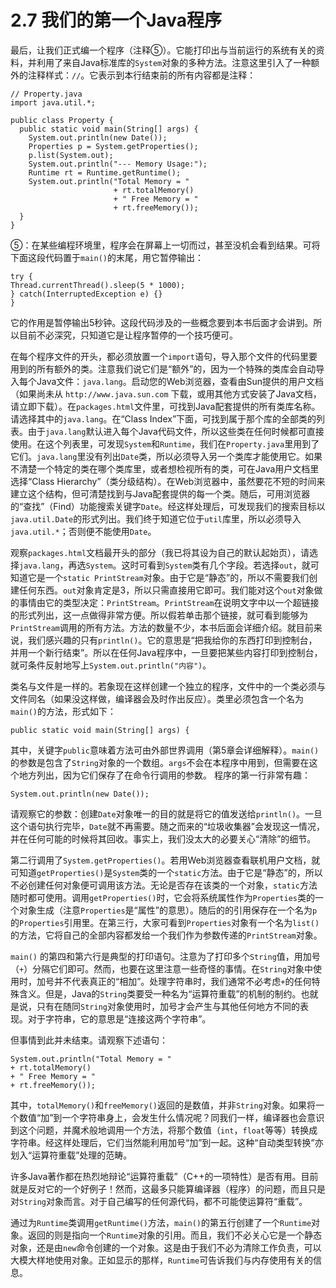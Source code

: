 # 2.7 我们的第一个Java程序


最后，让我们正式编一个程序（注释⑤）。它能打印出与当前运行的系统有关的资料，并利用了来自Java标准库的`System`对象的多种方法。注意这里引入了一种额外的注释样式：`//`。它表示到本行结束前的所有内容都是注释：

```
// Property.java
import java.util.*;

public class Property {
  public static void main(String[] args) {
    System.out.println(new Date());
    Properties p = System.getProperties();
    p.list(System.out);
    System.out.println("--- Memory Usage:");
    Runtime rt = Runtime.getRuntime();
    System.out.println("Total Memory = "
                       + rt.totalMemory()
                       + " Free Memory = "
                       + rt.freeMemory());
  }
}
```

⑤：在某些编程环境里，程序会在屏幕上一切而过，甚至没机会看到结果。可将下面这段代码置于`main()`的末尾，用它暂停输出：

```
try {
Thread.currentThread().sleep(5 * 1000);
} catch(InterruptedException e) {}
}
```

它的作用是暂停输出5秒钟。这段代码涉及的一些概念要到本书后面才会讲到。所以目前不必深究，只知道它是让程序暂停的一个技巧便可。


在每个程序文件的开头，都必须放置一个`import`语句，导入那个文件的代码里要用到的所有额外的类。注意我们说它们是“额外”的，因为一个特殊的类库会自动导入每个Java文件：`java.lang`。启动您的Web浏览器，查看由Sun提供的用户文档（如果尚未从 `http://www.java.sun.com` 下载，或用其他方式安装了Java文档，请立即下载）。在`packages.html`文件里，可找到Java配套提供的所有类库名称。请选择其中的`java.lang`。在“Class Index”下面，可找到属于那个库的全部类的列表。由于`java.lang`默认进入每个Java代码文件，所以这些类在任何时候都可直接使用。在这个列表里，可发现`System`和`Runtime`，我们在`Property.java`里用到了它们。`java.lang`里没有列出`Date`类，所以必须导入另一个类库才能使用它。如果不清楚一个特定的类在哪个类库里，或者想检视所有的类，可在Java用户文档里选择“Class Hierarchy”（类分级结构）。在Web浏览器中，虽然要花不短的时间来建立这个结构，但可清楚找到与Java配套提供的每一个类。随后，可用浏览器的“查找”（Find）功能搜索关键字`Date`。经这样处理后，可发现我们的搜索目标以`java.util.Date`的形式列出。我们终于知道它位于`util`库里，所以必须导入 `java.util.*`；否则便不能使用`Date`。

观察`packages.html`文档最开头的部分（我已将其设为自己的默认起始页），请选择`java.lang`，再选`System`。这时可看到`System`类有几个字段。若选择`out`，就可知道它是一个`static PrintStream`对象。由于它是“静态”的，所以不需要我们创建任何东西。`out`对象肯定是3，所以只需直接用它即可。我们能对这个`out`对象做的事情由它的类型决定：`PrintStream`。`PrintStream`在说明文字中以一个超链接的形式列出，这一点做得非常方便。所以假若单击那个链接，就可看到能够为`PrintStream`调用的所有方法。方法的数量不少，本书后面会详细介绍。就目前来说，我们感兴趣的只有`println()`。它的意思是“把我给你的东西打印到控制台，并用一个新行结束”。所以在任何Java程序中，一旦要把某些内容打印到控制台，就可条件反射地写上`System.out.println("内容")`。

类名与文件是一样的。若象现在这样创建一个独立的程序，文件中的一个类必须与文件同名（如果没这样做，编译器会及时作出反应）。类里必须包含一个名为`main()`的方法，形式如下：

```
public static void main(String[] args) {
```

其中，关键字`public`意味着方法可由外部世界调用（第5章会详细解释）。`main()`的参数是包含了`String`对象的一个数组。`args`不会在本程序中用到，但需要在这个地方列出，因为它们保存了在命令行调用的参数。
程序的第一行非常有趣：

```
System.out.println(new Date());
```

请观察它的参数：创建`Date`对象唯一的目的就是将它的值发送给`println()`。一旦这个语句执行完毕，`Date`就不再需要。随之而来的“垃圾收集器”会发现这一情况，并在任何可能的时候将其回收。事实上，我们没太大的必要关心“清除”的细节。

第二行调用了`System.getProperties()`。若用Web浏览器查看联机用户文档，就可知道`getProperties()`是`System`类的一个`static`方法。由于它是“静态”的，所以不必创建任何对象便可调用该方法。无论是否存在该类的一个对象，`static`方法随时都可使用。调用`getProperties()`时，它会将系统属性作为`Properties`类的一个对象生成（注意`Properties`是“属性”的意思）。随后的的引用保存在一个名为`p`的`Properties`引用里。在第三行，大家可看到`Properties`对象有一个名为`list()`的方法，它将自己的全部内容都发给一个我们作为参数传递的`PrintStream`对象。

`main()` 的第四和第六行是典型的打印语句。注意为了打印多个`String`值，用加号（`+`）分隔它们即可。然而，也要在这里注意一些奇怪的事情。在`String`对象中使用时，加号并不代表真正的“相加”。处理字符串时，我们通常不必考虑`+`的任何特殊含义。但是，Java的`String`类要受一种名为“运算符重载”的机制的制约。也就是说，只有在随同`String`对象使用时，加号才会产生与其他任何地方不同的表现。对于字符串，它的意思是“连接这两个字符串”。

但事情到此并未结束。请观察下述语句：

```
System.out.println("Total Memory = "
+ rt.totalMemory()
+ " Free Memory = "
+ rt.freeMemory());
```

其中，`totalMemory()`和`freeMemory()`返回的是数值，并非`String`对象。如果将一个数值“加”到一个字符串身上，会发生什么情况呢？同我们一样，编译器也会意识到这个问题，并魔术般地调用一个方法，将那个数值（`int`，`float`等等）转换成字符串。经这样处理后，它们当然能利用加号“加”到一起。这种“自动类型转换”亦划入“运算符重载”处理的范畴。

许多Java著作都在热烈地辩论“运算符重载”（C++的一项特性）是否有用。目前就是反对它的一个好例子！然而，这最多只能算编译器（程序）的问题，而且只是对`String`对象而言。对于自己编写的任何源代码，都不可能使运算符“重载”。

通过为`Runtime`类调用`getRuntime()`方法，`main()`的第五行创建了一个`Runtime`对象。返回的则是指向一个`Runtime`对象的引用。而且，我们不必关心它是一个静态对象，还是由`new`命令创建的一个对象。这是由于我们不必为清除工作负责，可以大模大样地使用对象。正如显示的那样，`Runtime`可告诉我们与内存使用有关的信息。
